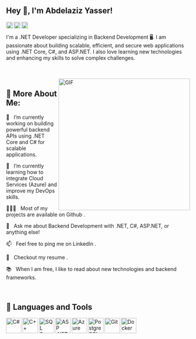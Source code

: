## Hey 👋, I'm Abdelaziz Yasser!

<a href='https://www.linkedin.com/in/abdelaziz-yasser/'><img align='left' alt="linkedin" src="https://raw.githubusercontent.com/rahul-jha98/rahul-jha98/561d474902b59c7429ec22bb73e225696c27b202/assets/linkedin.svg" height='18px'/></a>
<a href='https://twitter.com/abdulaziz_yasser'><img align='left' alt="twitter" src="https://raw.githubusercontent.com/rahul-jha98/rahul-jha98/561d474902b59c7429ec22bb73e225696c27b202/assets/twitter.svg" height='18px'/></a>
<a href='https://www.kaggle.com/abdulaziz-yasser'><img alt="kaggle" src="https://raw.githubusercontent.com/rahul-jha98/rahul-jha98/561d474902b59c7429ec22bb73e225696c27b202/assets/kaggle.svg" height='18px'/></a>

I'm a .NET Developer specializing in Backend Development 🖥️. I am passionate about building scalable, efficient, and secure web applications using .NET Core, C#, and ASP.NET. I also love learning new technologies and enhancing my skills to solve complex challenges.

<br /> <br /> <img align="right" alt="GIF" src="https://raw.githubusercontent.com/rahul-jha98/rahul-jha98/main/techstack.gif" width="360px"/>
## 🧐 More About Me:

🔭   I’m currently working on building powerful backend APIs using .NET Core and C# for scalable applications.

🌱   I’m currently learning how to integrate Cloud Services (Azure) and improve my DevOps skills.

👨🏻‍💻   Most of my projects are available on Github
.

💬   Ask me about Backend Development with .NET, C#, ASP.NET, or anything else!

📫   Feel free to ping me on LinkedIn
.

📝   Checkout my resume
.

📚   When I am free, I like to read about new technologies and backend frameworks.

<br>

## 🔨 Languages and Tools

<a href="https://docs.microsoft.com/en-us/dotnet/csharp/" target="_blank">
  <img align="left" src="https://encrypted-tbn0.gstatic.com/images?q=tbn:ANd9GcSPO8cA8sAHtXEDYFeK_prPOvLgJk10fgc8_g&s" alt="C#" height="42px"/>
</a>
<a href="https://en.wikipedia.org/wiki/C%2B%2B" target="_blank">
  <img align="left" src="https://www.vikingsoftware.com/wp-content/uploads/2024/02/C-2.png" alt="C++" height="42px"/>
</a>
<a href="https://www.sqlservercentral.com/" target="_blank">
  <img align="left" src="https://img.icons8.com/ios/452/sql-server.png" alt="SQL Server" height="42px"/>
</a>
<a href="https://dotnet.microsoft.com/en-us/apps/aspnet" target="_blank">
  <img align="left" src="https://img.icons8.com/ios/452/asp-net.png" alt="ASP .NET Core" height="42px"/>
</a>
<a href="https://azure.microsoft.com/" target="_blank">
  <img align="left" src="https://img.icons8.com/ios/452/azure.png" alt="Azure" height="42px"/>
</a>
<a href="https://www.postgresql.org/" target="_blank">
  <img align="left" src="https://img.icons8.com/ios/452/postgresql.png" alt="PostgreSQL" height="42px"/>
</a>
<a href="https://git-scm.com/" target="_blank">
  <img align="left" src="https://img.icons8.com/ios/452/git.png" alt="Git" height="42px"/>
</a>
<a href="https://www.docker.com/" target="_blank">
  <img align="left" src="https://img.icons8.com/ios/452/docker.png" alt="Docker" height="42px"/>
</a>

<br>

</a>
